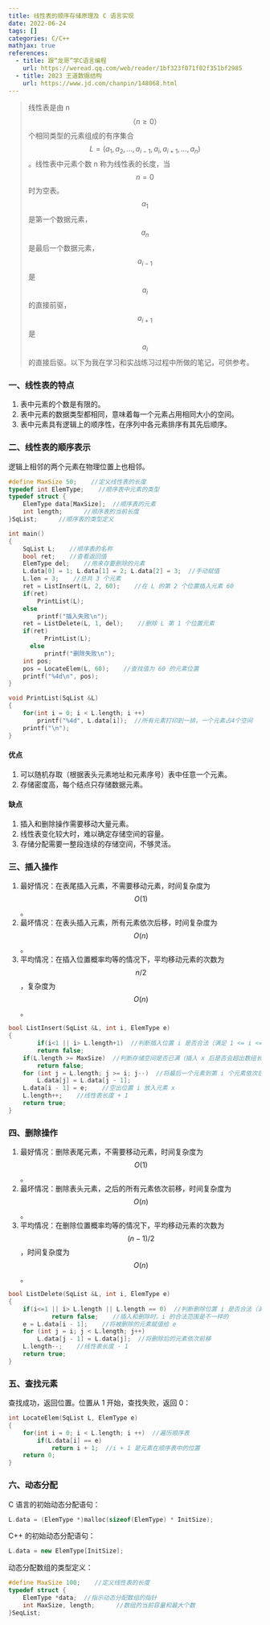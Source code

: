 ```yaml
---
title: 线性表的顺序存储原理及 C 语言实现
date: 2022-06-24
tags: []
categories: C/C++
mathjax: true
references:
  - title: 跟“龙哥”学C语言编程
    url: https://weread.qq.com/web/reader/1bf323f071f02f351bf2985  
  - title: 2023 王道数据结构
    url: https://www.jd.com/chanpin/148068.html
---
```


> 线性表是由 n$$（n \geq 0）$$个相同类型的元素组成的有序集合$$L =\left( a_{1},a_{2},\ldots ,a_{i-1},a_{i},a_{i+1},\ldots ,a_{n}\right)$$。线性表中元素个数 n 称为线性表的长度，当$$n = 0$$时为空表。$$a_{1}$$是第一个数据元素，$$a_{n}$$是最后一个数据元素，$$a_{i-1}$$是$$a_{i}$$的直接前驱，$$a_{i+1}$$是$$a_{i}$$的直接后驱。以下为我在学习和实战练习过程中所做的笔记，可供参考。

<!--more-->

### 一、线性表的特点

1.  表中元素的个数是有限的。
2.  表中元素的数据类型都相同，意味着每一个元素占用相同大小的空间。
3.  表中元素具有逻辑上的顺序性，在序列中各元素排序有其先后顺序。

### 二、线性表的顺序表示

逻辑上相邻的两个元素在物理位置上也相邻。

```cpp
#define MaxSize 50;    //定义线性表的长度
typedef int ElemType;    //顺序表中元素的类型
typedef struct {
  	ElemType data[MaxSize];  //顺序表的元素
  	int length;      //顺序表的当前长度
}SqList;      //顺序表的类型定义

int main()
{
  	SqList L;    //顺序表的名称
  	bool ret;    //查看返回值
  	ElemType del;    //用来存要删除的元素
  	L.data[0] = 1; L.data[1] = 2; L.data[2] = 3;  //手动赋值
  	L.len = 3;    //总共 3 个元素
  	ret = ListInsert(L, 2, 60);    //在 L 的第 2 个位置插入元素 60
  	if(ret)
      	PrintList(L);
  	else
      	printf("插入失败\n");
  	ret = ListDelete(L, 1, del);    //删除 L 第 1 个位置元素
    if(ret)
          PrintList(L);
      else
          printf("删除失败\n");
  	int pos;
  	pos = LocateElem(L, 60);    //查找值为 60 的元素位置
  	printf("%4d\n", pos);
}

void PrintList(SqList &L)
{
  	for(int i = 0; i < L.length; i ++)
      	printf("%4d", L.data[i]);  //所有元素打印到一排，一个元素占4个空间
  	printf("\n");
}
```

#### 优点

1.  可以随机存取（根据表头元素地址和元素序号）表中任意一个元素。
2.  存储密度高，每个结点只存储数据元素。

#### 缺点

1.  插入和删除操作需要移动大量元素。
2.  线性表变化较大时，难以确定存储空间的容量。
3.  存储分配需要一整段连续的存储空间，不够灵活。

### 三、插入操作

1.   最好情况：在表尾插入元素，不需要移动元素，时间复杂度为$$O(1)$$。
2.   最坏情况：在表头插入元素，所有元素依次后移，时间复杂度为$$O(n)$$。
3.   平均情况：在插入位置概率均等的情况下，平均移动元素的次数为$$n/2$$，复杂度为$$O(n)$$。

```cpp
bool ListInsert(SqList &L, int i, ElemType e)
{
		if(i<1 || i> L.length+1)  //判断插入位置 i 是否合法（满足 1 <= i <= len+1）
      	return false;
    if(L.length >= MaxSize)  //判断存储空间是否已满（插入 x 后是否会超出数组长度）
      	return false;
    for (int j = L.length; j >= i; j--)  //将最后一个元素到第 i 个元素依次后移一位
        L.data[j] = L.data[j - 1];
    L.data[i - 1] = e;    //空出位置 i 放入元素 x
    L.length++;    //线性表长度 + 1
  	return true;
}
```

### 四、删除操作

1.   最好情况：删除表尾元素，不需要移动元素，时间复杂度为$$O(1)$$。
2.   最坏情况：删除表头元素，之后的所有元素依次前移，时间复杂度为$$O(n)$$。
3.   平均情况：在删除位置概率均等的情况下，平均移动元素的次数为$$(n-1)/2$$，时间复杂度为$$O(n)$$。

```cpp
bool ListDelete(SqList &L, int i, ElemType e)
{
    if(i<=1 || i> L.length || L.length == 0)  //判断删除位置 i 是否合法（满足 1 <= i <= len），且顺序表不能为0
            return false;    //插入和删除时，i 的合法范围是不一样的
    e = L.data[i - 1];    //将被删除的元素赋值给 e
    for (int j = i; j < L.length; j++)
        L.data[j - 1] = L.data[j];  //将删除后的元素依次前移
    L.length--;    //线性表长度 - 1
  	return true;
}
```

### 五、查找元素

查找成功，返回位置。位置从 1 开始，查找失败，返回 0：

```cpp
int LocateElem(SqList L, ElemType e)
{
  	for(int i = 0; i < L.length; i ++)  //遍历顺序表
      	if(L.data[i] == e)
          	return i + 1;  //i + 1 是元素在顺序表中的位置
  	return 0;
}
```

### 六、动态分配

C 语言的初始动态分配语句：

```c
L.data = (ElemType *)malloc(sizeof(ElemType) * InitSize);
```

C++ 的初始动态分配语句：

```cpp
L.data = new ElemType[InitSize];
```

动态分配数组的类型定义：

```cpp
#define MaxSize 100;    //定义线性表的长度
typedef struct {
  	ElemType *data;  //指示动态分配数组的指针
  	int MaxSize, length;      //数组的当前容量和最大个数
}SeqList;     
```

